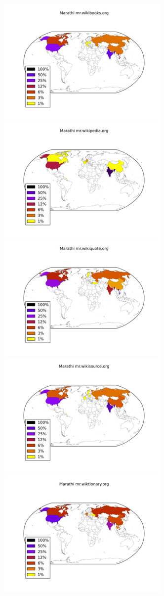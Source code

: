 ![](images/Marathi-mr.wikibooks.org.png)
![](images/Marathi-mr.wikipedia.org.png)
![](images/Marathi-mr.wikiquote.org.png)
![](images/Marathi-mr.wikisource.org.png)
![](images/Marathi-mr.wiktionary.org.png)
